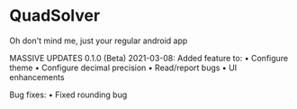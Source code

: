 # QuadSolver

Oh don't mind me, just your regular android app



MASSIVE UPDATES 0.1.0 (Beta) 2021-03-08:
  Added feature to:
  • Configure theme
  • Configure decimal precision
  • Read/report bugs
  • UI enhancements

   Bug fixes:
  • Fixed rounding bug
